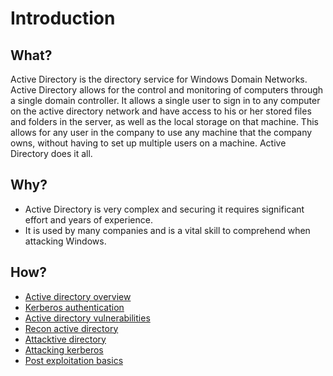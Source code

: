 # Introduction

## What?

Active Directory is the directory service for Windows Domain Networks. Active Directory allows for the control and 
monitoring of computers through a single domain controller. It allows a single user to sign in to any computer on 
the active directory network and have access to his or her stored files and folders in the server, as well as the 
local storage on that machine. This allows for any user in the company to use any machine that the company owns, 
without having to set up multiple users on a machine. Active Directory does it all. 

## Why?

* Active Directory is very complex and securing it requires significant effort and years of experience. 
* It is used by many companies and is a vital skill to comprehend when attacking Windows.

## How?

* [Active directory overview](overview.md)
* [Kerberos authentication](authentication.md)
* [Active directory vulnerabilities](vulns.md)
* [Recon active directory](recon.md)
* [Attacktive directory](attacktive.md)
* [Attacking kerberos](kerberos.md)
* [Post exploitation basics](post.md)
